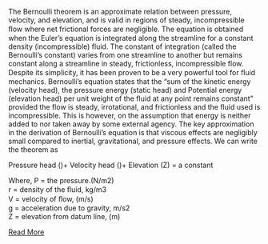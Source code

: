 The Bernoulli theorem is an approximate relation between pressure, velocity, and elevation, and is valid in regions of steady, incompressible ﬂow where net frictional forces are negligible. The equation is obtained when the Euler’s equation is integrated along the streamline for a constant density (incompressible) fluid. The constant of integration (called the Bernoulli’s constant) varies from one streamline to another but remains constant along a streamline in steady, frictionless, incompressible flow. Despite its simplicity, it has been proven to be a very powerful tool for ﬂuid mechanics.
Bernoulli’s equation states that the “sum of the kinetic energy (velocity head), the pressure energy (static head) and Potential energy (elevation head) per unit weight of the fluid at any point remains constant” provided the flow is steady, irrotational, and frictionless and the fluid used is incompressible. This is however, on the assumption that energy is neither added to nor taken away by some external agency. The key approximation in the derivation of Bernoulli’s equation is that viscous effects are negligibly small compared to inertial, gravitational, and pressure effects. We can write the theorem as

Pressure head ()+ Velocity head ()+ Elevation (Z) = a constant

Where, P = the pressure.(N/m2) <br>
r = density of the ﬂuid, kg/m3 <br>
V = velocity of ﬂow, (m/s) <br>
g = acceleration due to gravity, m/s2 <br>
Z = elevation from datum line, (m) 

[Read More](docs/1.Bernoullis_experiment.pdf)
